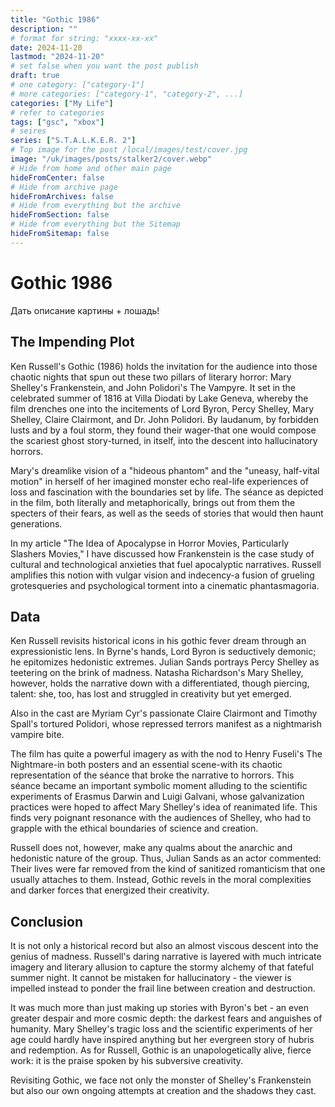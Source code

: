 ```yaml
---
title: "Gothic 1986"
description: ""
# format for string: "xxxx-xx-xx"
date: 2024-11-20
lastmod: "2024-11-20"
# set false when you want the post publish
draft: true
# one category: ["category-1"]
# more categories: ["category-1", "category-2", ...]
categories: ["My Life"]
# refer to categories
tags: ["gsc", "xbox"]
# seires
series: ["S.T.A.L.K.E.R. 2"]
# Top image for the post /local/images/test/cover.jpg
image: "/uk/images/posts/stalker2/cover.webp"
# Hide from home and other main page
hideFromCenter: false
# Hide from archive page
hideFromArchives: false
# Hide from everything but the archive
hideFromSection: false
# Hide from everything but the Sitemap
hideFromSitemap: false
---
```

# Gothic 1986

Дать описание картины \+ лошадь\!

## The Impending Plot

Ken Russell's Gothic (1986) holds the invitation for the audience into those chaotic nights that spun out these two pillars of literary horror: Mary Shelley's Frankenstein, and John Polidori's The Vampyre. It set in the celebrated summer of 1816 at Villa Diodati by Lake Geneva, whereby the film drenches one into the incitements of Lord Byron, Percy Shelley, Mary Shelley, Claire Clairmont, and Dr. John Polidori. By laudanum, by forbidden lusts and by a foul storm, they found their wager-that one would compose the scariest ghost story-turned, in itself, into the descent into hallucinatory horrors.

Mary's dreamlike vision of a "hideous phantom" and the "uneasy, half-vital motion" in herself of her imagined monster echo real-life experiences of loss and fascination with the boundaries set by life. The séance as depicted in the film, both literally and metaphorically, brings out from them the specters of their fears, as well as the seeds of stories that would then haunt generations.

In my article "The Idea of Apocalypse in Horror Movies, Particularly Slashers Movies," I have discussed how Frankenstein is the case study of cultural and technological anxieties that fuel apocalyptic narratives. Russell amplifies this notion with vulgar vision and indecency-a fusion of grueling grotesqueries and psychological torment into a cinematic phantasmagoria.

## Data

Ken Russell revisits historical icons in his gothic fever dream through an expressionistic lens. In Byrne's hands, Lord Byron is seductively demonic; he epitomizes hedonistic extremes. Julian Sands portrays Percy Shelley as teetering on the brink of madness. Natasha Richardson's Mary Shelley, however, holds the narrative down with a differentiated, though piercing, talent: she, too, has lost and struggled in creativity but yet emerged.

Also in the cast are Myriam Cyr's passionate Claire Clairmont and Timothy Spall's tortured Polidori, whose repressed terrors manifest as a nightmarish vampire bite.

The film has quite a powerful imagery as with the nod to Henry Fuseli's The Nightmare-in both posters and an essential scene-with its chaotic representation of the séance that broke the narrative to horrors. This séance became an important symbolic moment alluding to the scientific experiments of Erasmus Darwin and Luigi Galvani, whose galvanization practices were hoped to affect Mary Shelley's idea of reanimated life. This finds very poignant resonance with the audiences of Shelley, who had to grapple with the ethical boundaries of science and creation.

Russell does not, however, make any qualms about the anarchic and hedonistic nature of the group. Thus, Julian Sands as an actor commented: Their lives were far removed from the kind of sanitized romanticism that one usually attaches to them. Instead, Gothic revels in the moral complexities and darker forces that energized their creativity.

## Conclusion

It is not only a historical record but also an almost viscous descent into the genius of madness. Russell's daring narrative is layered with much intricate imagery and literary allusion to capture the stormy alchemy of that fateful summer night. It cannot be mistaken for hallucinatory \- the viewer is impelled instead to ponder the frail line between creation and destruction.

It was much more than just making up stories with Byron's bet \- an even greater despair and more cosmic depth: the darkest fears and anguishes of humanity. Mary Shelley's tragic loss and the scientific experiments of her age could hardly have inspired anything but her evergreen story of hubris and redemption. As for Russell, Gothic is an unapologetically alive, fierce work: it is the praise spoken by his subversive creativity.

Revisiting Gothic, we face not only the monster of Shelley's Frankenstein but also our own ongoing attempts at creation and the shadows they cast.